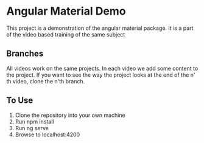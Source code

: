 # Angular Material Demo

This project is a demonstration of the angular material package. It is a part of the video based training of the same subject

## Branches
All videos work on the same projects. In each video we add some content to the project. If you want to see the way the project looks at the end of the n'
th video, clone the n'th branch.

## To Use
1. Clone the repository into your own machine 
2. Run npm install
3. Run ng serve
4. Browse to localhost:4200

